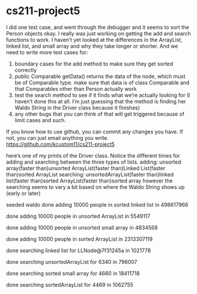 cs211-project5
==============
I did one test case, and went through the debugger and it seems to sort the Person objects okay. I really was just working on getting the add and search functions to work. I haven’t yet looked at the differences in the ArrayList, linked list, and small array and why they take longer or shorter. And we need to write more test cases for:
1. boundary cases for the add method to make sure they get sorted correctly
2. public Comparable getData() returns the data of the node, which must be of Comparable type.
	make sure that data is of class Comparable and that Comparables other than Person actually work
3. test the search method to see if it finds what we’re actually looking for (I haven’t done this at all. I’m just guessing that the method is finding her Waldo String in the Driver class because it finishes)
4. any other bugs that you can think of that will get triggered because of limit cases and such.

If you know how to use github, you can commit any changes you have. If not, you can just email anything you write.
https://github.com/kcustom11/cs211-project5

here’s one of my prints of the Driver class. Notice the different times for adding and searching between the three types of lists.
adding: unsorted array(faster than)unsorted ArrayList(faster than)Linked List(faster than)sorted ArrayList
searching: unsortedArrayList(faster than)linked list(faster than)sorted ArrayList(faster than)sorted array
however the searching seems to vary a bit based on where the Waldo String shows up (early or later)

seeded waldo
done adding 10000 people in sorted linked list in 	498617966

done adding 10000 people in unsorted ArrayList in 	5549117

done adding 10000 people in unsorted small array in 	4834568

done adding 10000 people in sorted ArrayList in 	2313307119

done searching linked list for LLNode@7f31245a in 	1021778

done searching unsortedArrayList for 6340 in 		796007

done searching sorted small array for 4660 in 		18411718

done searching sortedArrayList for 4469 in 		1062755
